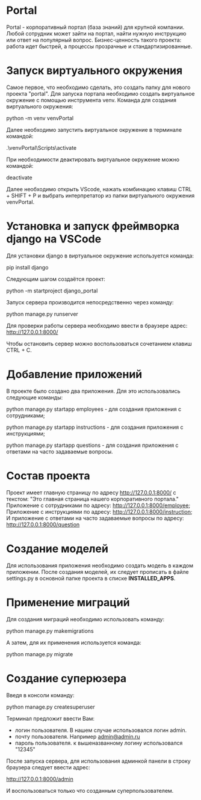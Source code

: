 Portal
==============================================

Portal - корпоративный портал (база знаний) для крупной компании. Любой сотрудник может зайти на портал, найти нужную инструкцию или ответ на популярный вопрос.
Бизнес-ценность такого проекта: работа идет быстрей, а процессы прозрачные и стандартизированные.


Запуск виртуального окружения
==============================================

Самое первое, что необходимо сделать, это создать папку для нового проекта "portal".
Для запуска портала необходимо создать виртуальное окружение с помощью инструмента venv.
Команда для создания виртуального окружения:

python -m venv venvPortal

Далее необходимо запустить виртуальное окружение в терминале командой:

 .\venvPortal\Scripts\activate

При необходимости деактировать виртуальное окружение можно командой:

 deactivate

Далее необходимо открыть VScode, нажать комбинацию клавиш CTRL + SHIFT + P и выбрать интерпретатор из папки виртуального окружения venvPortal.


Установка и запуск фреймворка django на VSCode
==============================================

Для установки django в виртуальное окружение используется команда:

 pip install django

Следующим шагом создаётся проект:

 python -m startproject django_portal

Запуск сервера производится непосредственно через команду:

 python manage.py runserver

Для проверки работы сервера необходимо ввести в браузере адрес: http://127.0.0.1:8000/

Чтобы остановить сервер можно воспользоваться сочетанием клавиш CTRL + C.

Добавление приложений
==============================================

В проекте было создано два приложения. Для это использовались следующие команды:

 python manage.py startapp employees - для создания приложения с сотрудниками;

 python manage.py startapp instructions - для создания приложения с инструкциями;

 python manage.py startapp questions - для создания приложения с ответами на часто задаваемые вопросы.

Состав проекта
==============================================

Проект имеет главную страницу по адресу http://127.0.0.1:8000/ с текстом: "Это главная страница нашего корпоративного портала."
Приложение с сотрудниками по адресу: http://127.0.0.1:8000/employee;
Приложение с инструкциями по адресу: http://127.0.0.1:8000/instruction;
И приложение с ответами на часто задаваемые вопросы по адресу: http://127.0.0.1:8000/question

Создание моделей
==============================================

Для использования приложения необходимо создать модель в каждом приложении.
После создания моделей, их следует прописать в файле settings.py в основной папке проекта в списке **INSTALLED_APPS**.

Применение миграций
==============================================

Для создания миграций необходимо использовать команду:

 python manage.py makemigrations

А затем, для их применения используется команда:

 python manage.py migrate

Создание суперюзера
==============================================

Введя в консоли команду:
 
 python manage.py createsuperuser

Терминал предложит ввести Вам:
 - логин пользователя. В нашем случае использовался логин admin.
 - почту пользователя. Например admin@admin.ru
 - пароль пользователя. к вышеназванному логину использовался "12345"

После запуска сервера, для использования админкой панели в строку браузера следует ввести адрес: 

 http://127.0.0.1:8000/admin

И воспользоваться только что созданным суперпользователем.
